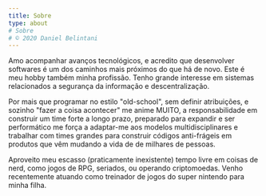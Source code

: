 ```yaml
---
title: Sobre
type: about
# Sobre
# © 2020 Daniel Belintani
---
```


<div class="section-wrapper">
    <section class="section about" id="about">
        <div id="about-text">
            <p class="paragraph-text justify-text">
                Amo acompanhar avanços tecnológicos, e acredito que desenvolver softwares é um dos caminhos mais próximos do que há de novo. Este é meu hobby também minha profissão. Tenho grande interesse em sistemas relacionados a segurança da informação e descentralização.
            </p>
            <p class="paragraph-text justify-text">
                Por mais que programar no estilo "old-school", sem definir atribuições, e sozinho "fazer a coisa acontecer" me anime MUITO, a responsabilidade em construir um time forte a longo prazo, preparado para expandir e ser performático me força a adaptar-me aos modelos multidisciplinares e trabalhar com times grandes para construir códigos anti-frágeis em produtos que vêm mudando a vida de de milhares de pessoas.
            </p>
            <p class="paragraph-text justify-text">
                Aproveito meu escasso (praticamente inexistente) tempo livre em coisas de nerd, como jogos de RPG, seriados, ou operando criptomoedas. Venho recentemente atuando como treinador de jogos do super nintendo para minha filha.
            </p>
        </div>
    </section>
</div>
